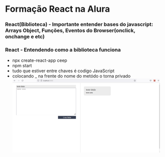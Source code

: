 # Formação React na Alura
### React(Biblioteca) - Importante entender bases do javascript: Arrays Object, Funções, Eventos do Browser(onclick, onchange e etc)

### React - Entendendo como a biblioteca funciona 
- npx create-react-app ceep
- npm start
- tudo que estiver entre chaves é codigo JavaScript
- colocando _ na frente do nome do metódo o torna privado
![Alt text](https://github.com/silvarafaell/Formacao_React_Alura/blob/main/EntendendoComoBibliotecaFunciona/ceep/src/images/Home.png?raw=true "Home ceep")
